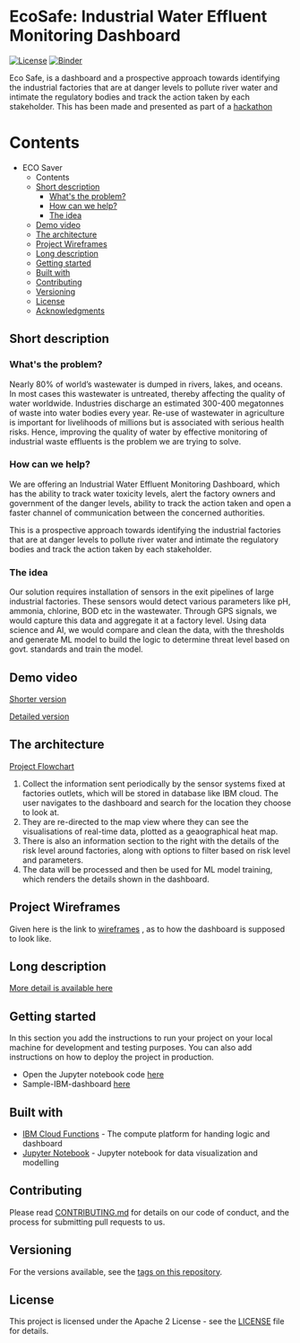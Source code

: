# EcoSafe: Industrial Water Effluent Monitoring Dashboard

[![License](https://img.shields.io/badge/License-Apache2-blue.svg)](https://www.apache.org/licenses/LICENSE-2.0)  [![Binder](https://mybinder.org/badge_logo.svg)](https://nbviewer.jupyter.org/github/rsrujana3/team_pirates_water_quality/blob/main/Code/Water-Quality-main.ipynb)

Eco Safe, is a dashboard and a prospective approach towards identifying the industrial factories that are at danger levels to pollute river water and intimate the regulatory bodies and track the action taken by each stakeholder. This has been made and presented as part of a [hackathon](https://wit-ace.com/events/marquee/detail/660433-she-the-force-wit-ace-hackathon)

# Contents

- ECO Saver
  - Contents
  - [Short description](#short-description)
    - [What's the problem?](#whats-the-problem)
    - [How can we help?](#how-can-we-help)
    - [The idea](#the-idea)
  - [Demo video](#demo-video)
  - [The architecture](#the-architecture)
  - [Project Wireframes](#project-wireframes)
  - [Long description](#long-description)
  - [Getting started](#getting-started)
  - [Built with](#built-with)
  - [Contributing](#contributing)
  - [Versioning](#versioning)
  - [License](#license)
  - [Acknowledgments](#acknowledgments)


## Short description

### What's the problem?

Nearly 80% of world’s wastewater is dumped in rivers, lakes, and oceans. In most cases this wastewater is untreated, thereby affecting the quality of water worldwide. Industries discharge an estimated 300-400 megatonnes of waste into water bodies every year. Re-use of wastewater in agriculture is important for livelihoods of millions but is associated with serious health risks. Hence, improving the quality of water by effective monitoring of industrial waste effluents is the problem we are trying to solve.

### How can we help?

We are offering an Industrial Water Effluent Monitoring Dashboard, which has the ability to track water toxicity levels, alert the factory owners and government of the danger levels, ability to track the action taken and open a faster channel of communication between the concerned authorities.

This is a prospective approach towards identifying the industrial factories that are at danger levels to pollute river water and intimate the regulatory bodies and track the action taken by each stakeholder. 

### The idea

Our solution requires installation of sensors in the exit pipelines of large industrial factories. These sensors would detect various parameters like pH, ammonia, chlorine, BOD etc in the wastewater. Through GPS signals, we would capture this data and aggregate it at a factory level. Using data science and AI, we would compare and clean the data, with the thresholds and generate ML model to build the logic to determine threat level based on govt. standards and train the model. 


## Demo video

[Shorter version](https://www.youtube.com/watch?v=8_0N5XBqOcY)

[Detailed version](https://www.youtube.com/watch?v=mZVQnQq41ek)


## The architecture

[Project Flowchart](https://github.com/rsrujana3/team_pirates_water_quality/blob/main/images/flowchart.PNG)

1. Collect the information sent periodically by the sensor systems fixed at factories outlets, which will be stored in database like IBM cloud.
The user navigates to the dashboard and search for the location they choose to look at.
2. They are re-directed to the map view where they can see the visualisations of real-time data, plotted as a geaographical heat map. 
3. There is also an information section to the right with the details of the risk level around factories, along with options to filter based on risk level and parameters.
4. The data will be processed and then be used for ML model training, which renders the details shown in the dashboard.


## Project Wireframes

Given here is the link to [wireframes](https://www.figma.com/file/SrxA8MCdMpyrGGfi7h8TRt/EcoSaver?node-id=0%3A1) , as to how the dashboard is supposed to look like.


## Long description

[More detail is available here](https://github.com/rsrujana3/team_pirates_water_quality/blob/main/docs/description.md)


## Getting started

In this section you add the instructions to run your project on your local machine for development and testing purposes. You can also add instructions on how to deploy the project in production.

- Open the Jupyter notebook code [here](https://github.com/rsrujana3/team_pirates_water_quality/blob/main/Code/Water-Quality-main.ipynb)
- Sample-IBM-dashboard [here](https://dataplatform.cloud.ibm.com/dashboards/00f33ee8-db27-44f0-86b0-29ee3d7d6d7c?project_id=bbbbb04a-d210-467c-8836-66c64ea5262a&context=cpdaas&mode=consumption)


## Built with

- [IBM Cloud Functions](https://cloud.ibm.com/catalog?search=cloud%20functions#search_results) - The compute platform for handing logic and dashboard
- [Jupyter Notebook](https://nbviewer.jupyter.org/github/rsrujana3/team_pirates_water_quality/blob/main/Code/Water-Quality-main.ipynb) - Jupyter notebook for data visualization and modelling


## Contributing

Please read [CONTRIBUTING.md](CONTRIBUTING.md) for details on our code of conduct, and the process for submitting pull requests to us.


## Versioning

For the versions available, see the [tags on this repository](https://github.com/rsrujana3/team_pirates_water_quality/tags).


## License

This project is licensed under the Apache 2 License - see the [LICENSE](LICENSE) file for details.
